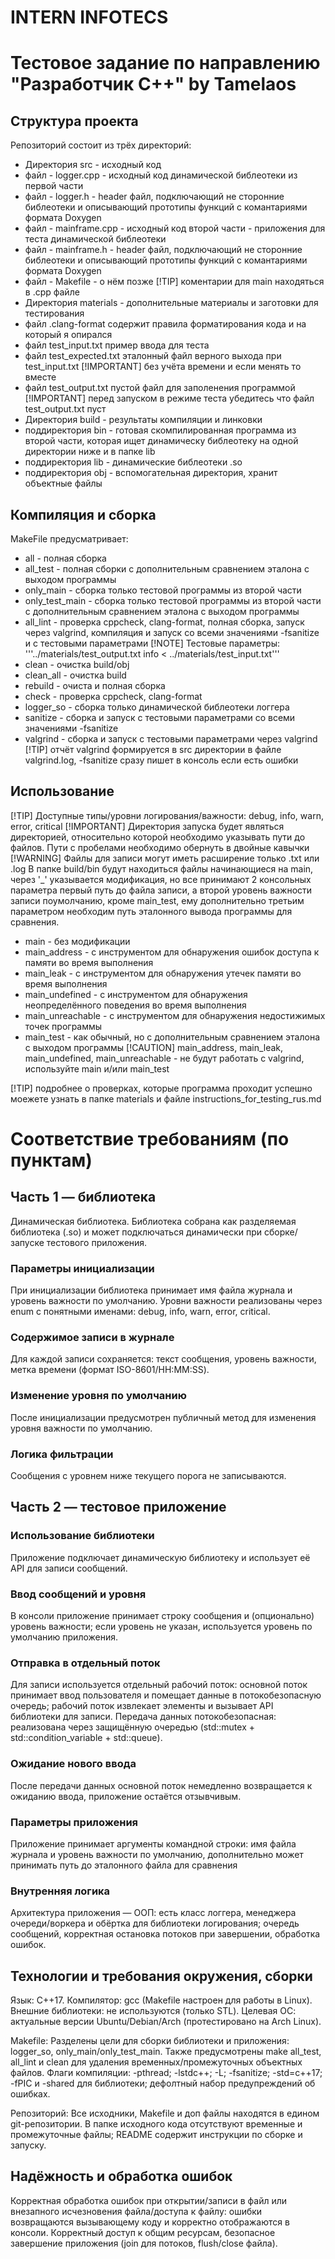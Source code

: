 # INTERN INFOTECS

# Тестовое задание по направлению "Разработчик C++" by Tamelaos

## Структура проекта
Репозиторий состоит из трёх директорий:
- Директория src - исходный код
- файл - logger.cpp - исходный код динамической библеотеки из первой части
- файл - logger.h - header файл, подключающий не сторонние библеотеки и описывающий прототипы функций с комантариями формата Doxygen
- файл - mainframe.cpp - исходный код второй части - приложения для теста динамической библеотеки
- файл - mainframe.h - header файл, подключающий не сторонние библеотеки и описывающий прототипы функций с комантариями формата Doxygen
- файл - Makefile - о нём позже
[!TIP]
коментарии для main находяться в .cpp файле
- Директория materials - дополнительные материалы и заготовки для тестирования
- файл .clang-format содержит правила форматирования кода и на который я опирался
- файл test_input.txt пример ввода для теста
- файл test_expected.txt эталонный файл верного выхода при test_input.txt
[!IMPORTANT]
без учёта времени и если менять то вместе
- файл test_output.txt пустой файл для заполенения программой
[!IMPORTANT]
перед запуском в режиме теста убедитесь что файл test_output.txt пуст
- Директория build - результаты компиляции и линковки
- поддиректория bin - готовая скомпилированная программа из второй части, которая ищет динамическу библеотеку на одной директории ниже и в папке lib
- поддиректория lib - динамические библеотеки .so
- поддиректория obj - вспомогательная директория, хранит объектные файлы

## Компиляция и сборка
MakeFile предусматривает:
- all - полная сборка
- all_test - полная сборки с дополнительным сравнением эталона с выходом программы
- only_main - сборка только тестовой программы из второй части
- only_test_main - сборка только тестовой программы из второй части с дополнительным сравнением эталона с выходом программы
- all_lint - проверка cppcheck, clang-format, полная сборка, запуск через valgrind, компиляция и запуск со всеми значениями -fsanitize и с тестовыми параметрами
[!NOTE]
Тестовые параметры: '''../materials/test_output.txt info < ../materials/test_input.txt'''
- clean - очистка build/obj
- clean_all - очистка build
- rebuild - очиста и полная сборка
- check - проверка cppcheck, clang-format
- logger_so - сборка только динамической библеотеки логгера
- sanitize - сборка и запуск с тестовыми параметрами со всеми значениями -fsanitize
- valgrind - сборка и запуск с тестовыми параметрами через valgrind
[!TIP]
отчёт valgrind формируется в src директории в файле valgrind.log, -fsanitize сразу пишет в консоль если есть ошибки

## Использование
[!TIP]
Доступные типы/уровни логирования/важности: debug, info, warn, error, critical
[!IMPORTANT]
Директория запуска будет являться директорией, относительно которой необходимо указывать пути до файлов. Пути с пробелами необходимо обернуть в двойные кавычки
[!WARNING]
Файлы для записи могут иметь расширение только .txt или .log
В папке build/bin будут находиться файлы начинающиеся на main, через '_' указывается модификация, но все принимают 2 консольных параметра первый путь до файла записи, а второй уровень важности записи поумолчанию, кроме main_test, ему дополнительно третьим параметром необходим путь эталонного вывода программы для сравнения.
- main - без модификации
- main_address - с инструментом для обнаружения ошибок доступа к памяти во время выполнения
- main_leak - с инструментом для обнаружения утечек памяти во время выполнения
- main_undefined - c инструментом для обнаружения неопределённого поведения во время выполнения
- main_unreachable - c инструментом для обнаружения недостижимых точек программы
- main_test - как обычный, но с дополнительным сравнением эталона с выходом программы
[!CAUTION]
main_address, main_leak, main_undefined, main_unreachable - не будут работать с valgrind, используйте main и/или main_test

[!TIP]
подробнее о проверках, которые программа проходит успешно моежете узнать в папке materials и файле instructions_for_testing_rus.md


# Соответствие требованиям (по пунктам)

## Часть 1 — библиотека
Динамическая библиотека. Библиотека собрана как разделяемая библиотека (.so) и может подключаться динамически при сборке/запуске тестового приложения.

### Параметры инициализации

При инициализации библиотека принимает имя файла журнала и уровень важности по умолчанию.
Уровни важности реализованы через enum с понятными именами: debug, info, warn, error, critical.

### Содержимое записи в журнале
Для каждой записи сохраняется: текст сообщения, уровень важности, метка времени (формат ISO-8601/HH:MM:SS).

### Изменение уровня по умолчанию
После инициализации предусмотрен публичный метод для изменения уровня важности по умолчанию.

### Логика фильтрации
Cообщения с уровнем ниже текущего порога не записываются.

## Часть 2 — тестовое приложение

### Использование библиотеки
Приложение подключает динамическую библиотеку и использует её API для записи сообщений.

### Ввод сообщений и уровня
В консоли приложение принимает строку сообщения и (опционально) уровень важности; если уровень не указан, используется уровень по умолчанию приложения.

### Отправка в отдельный поток
Для записи используется отдельный рабочий поток: основной поток принимает ввод пользователя и помещает данные в потокобезопасную очередь; рабочий поток извлекает элементы и вызывает API библиотеки для записи.
Передача данных потокобезопасная: реализована через защищённую очередью (std::mutex + std::condition_variable + std::queue).

### Ожидание нового ввода
После передачи данных основной поток немедленно возвращается к ожиданию ввода, приложение остаётся отзывчивым.

### Параметры приложения
Приложение принимает аргументы командной строки: имя файла журнала и уровень важности по умолчанию, дополнительно может принимать путь до эталонного файла для сравнения

### Внутренняя логика
Архитектура приложения — ООП: есть класс логгера, менеджера очереди/воркера и обёртка для библиотеки логирования; очередь сообщений, корректная остановка потоков при завершении, обработка ошибок.

## Технологии и требования окружения, сборки

Язык: C++17.
Компилятор: gcc (Makefile настроен для работы в Linux).
Внешние библиотеки: не используются (только STL).
Целевая ОС: актуальные версии Ubuntu/Debian/Arch (протестировано на Arch Linux).

Makefile:
Разделены цели для сборки библиотеки и приложения: logger_so, only_main/only_test_main.
Также предусмотрены make all_test, all_lint и clean для удаления временных/промежуточных объектных файлов.
Флаги компиляции: -pthread; -lstdc++; -L; -fsanitize; -std=c++17; -fPIC и -shared для библиотеки; дефолтный набор предупреждений об ошибках.

Репозиторий:
Все исходники, Makefile и доп файлы находятся в едином git-репозитории.
В папке исходного кода отсутствуют временные и промежуточные файлы;
README содержит инструкции по сборке и запуску.

## Надёжность и обработка ошибок
Корректная обработка ошибок при открытии/записи в файл или внезапного исчезновения файла/доступа к файлу: ошибки возвращаются вызывающему коду и корректно отображаются в консоли.
Корректный доступ к общим ресурсам, безопасное завершение приложения (join для потоков, flush/close файла).